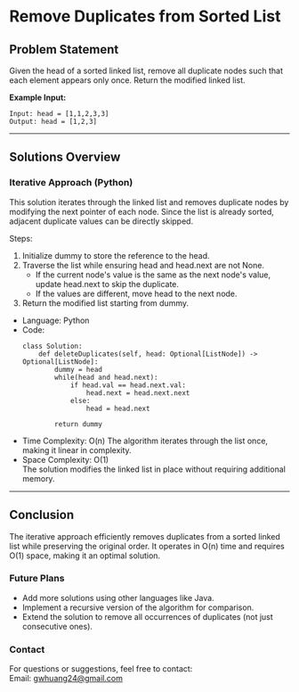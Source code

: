 # **Remove Duplicates from Sorted List**

## **Problem Statement**
Given the head of a sorted linked list, remove all duplicate nodes such that each element appears only once. Return the modified linked list.  

**Example Input:**
  ```
  Input: head = [1,1,2,3,3]
  Output: head = [1,2,3]
  ```
---

## **Solutions Overview**
### **Iterative Approach (Python)**
This solution iterates through the linked list and removes duplicate nodes by modifying the next pointer of each node. Since the list is already sorted, adjacent duplicate values can be directly skipped.

Steps:
  1. Initialize dummy to store the reference to the head.
  2. Traverse the list while ensuring head and head.next are not None.
     - If the current node's value is the same as the next node's value, update head.next to skip the duplicate.
     - If the values are different, move head to the next node.
  3. Return the modified list starting from dummy. 

- Language: Python
- Code:
  ```
  class Solution:
      def deleteDuplicates(self, head: Optional[ListNode]) -> Optional[ListNode]:
          dummy = head
          while(head and head.next):
              if head.val == head.next.val:
                  head.next = head.next.next
              else: 
                  head = head.next
          
          return dummy
  ```
- Time Complexity: O(n)
  The algorithm iterates through the list once, making it linear in complexity.
- Space Complexity: O(1)  
  The solution modifies the linked list in place without requiring additional memory.

---

## **Conclusion**
The iterative approach efficiently removes duplicates from a sorted linked list while preserving the original order. It operates in O(n) time and requires O(1) space, making it an optimal solution.  

### **Future Plans**
- Add more solutions using other languages like Java.
- Implement a recursive version of the algorithm for comparison.
- Extend the solution to remove all occurrences of duplicates (not just consecutive ones).

### **Contact**
For questions or suggestions, feel free to contact:  
Email: gwhuang24@gmail.com
